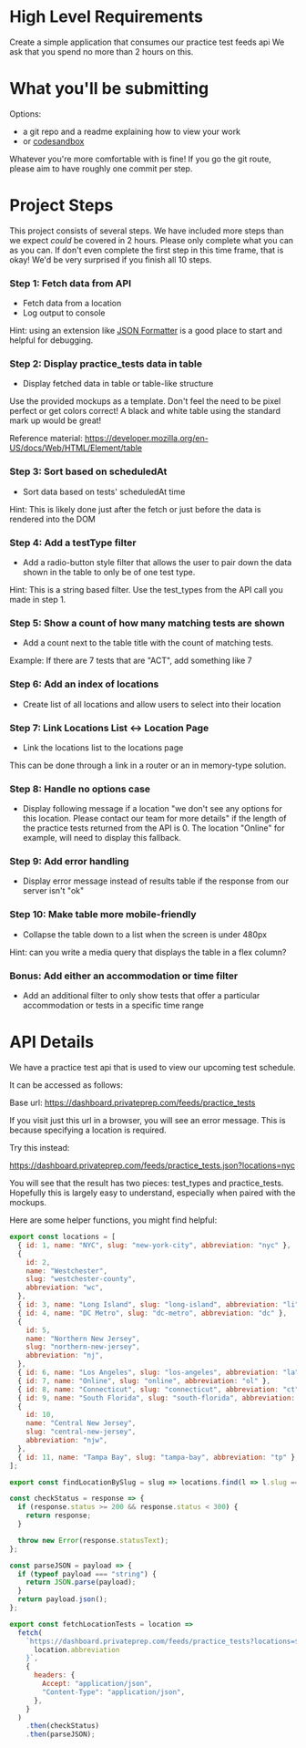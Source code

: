 # High Level Requirements

Create a simple application that consumes our practice test feeds api
We ask that you spend no more than 2 hours on this.

# What you'll be submitting

Options:

- a git repo and a readme explaining how to view your work
- or [codesandbox](https://codesandbox.io/)

Whatever you're more comfortable with is fine! If you go the git route, please
aim to have roughly one commit per step.

# Project Steps

This project consists of several steps. We have included more steps than we
expect _could_ be covered in 2 hours. Please only complete what you can
as you can. If don't even complete the first step in this time frame, that is okay!
We'd be very surprised if you finish all 10 steps.

### Step 1: Fetch data from API

- Fetch data from a location
- Log output to console

Hint: using an extension like [JSON Formatter](https://chrome.google.com/webstore/detail/json-formatter/bcjindcccaagfpapjjmafapmmgkkhgoa?hl=en) is a good place to start and helpful for debugging.

### Step 2: Display practice_tests data in table

- Display fetched data in table or table-like structure

Use the provided mockups as a template. Don't feel the need to be pixel perfect or get colors correct! A black and white table using the standard mark up would be great!

Reference material: https://developer.mozilla.org/en-US/docs/Web/HTML/Element/table

### Step 3: Sort based on scheduledAt

- Sort data based on tests' scheduledAt time

Hint: This is likely done just after the fetch or just before the data is rendered into the DOM

### Step 4: Add a testType filter

- Add a radio-button style filter that allows the user to pair down the data shown in the table to only be of one test type.

Hint: This is a string based filter. Use the test_types from the API call you made in step 1.

### Step 5: Show a count of how many matching tests are shown

- Add a count next to the table title with the count of matching tests.

Example: If there are 7 tests that are "ACT", add something like <span>7</span>

### Step 6: Add an index of locations

- Create list of all locations and allow users to select into their location

### Step 7: Link Locations List <-> Location Page

- Link the locations list to the locations page

This can be done through a link in a router or an in memory-type solution.

### Step 8: Handle no options case

- Display following message if a location "we don't see any options for this location. Please contact our team for more details" if the length of the practice tests returned from the API is 0. The location "Online" for example, will need to display this fallback.

### Step 9: Add error handling

- Display error message instead of results table if the response from our server isn't "ok"

### Step 10: Make table more mobile-friendly

- Collapse the table down to a list when the screen is under 480px

Hint: can you write a media query that displays the table in a flex column?

### Bonus: Add either an accommodation or time filter

- Add an additional filter to only show tests that offer a particular accommodation or tests in a specific time range

# API Details

We have a practice test api that is used to view our upcoming test schedule.

It can be accessed as follows:

Base url: https://dashboard.privateprep.com/feeds/practice_tests

If you visit just this url in a browser, you will see an error message. This is because specifying a location is required.

Try this instead:

https://dashboard.privateprep.com/feeds/practice_tests.json?locations=nyc

You will see that the result has two pieces: test_types and practice_tests.
Hopefully this is largely easy to understand, especially when paired with the mockups.

Here are some helper functions, you might find helpful:

```js
export const locations = [
  { id: 1, name: "NYC", slug: "new-york-city", abbreviation: "nyc" },
  {
    id: 2,
    name: "Westchester",
    slug: "westchester-county",
    abbreviation: "wc",
  },
  { id: 3, name: "Long Island", slug: "long-island", abbreviation: "li" },
  { id: 4, name: "DC Metro", slug: "dc-metro", abbreviation: "dc" },
  {
    id: 5,
    name: "Northern New Jersey",
    slug: "northern-new-jersey",
    abbreviation: "nj",
  },
  { id: 6, name: "Los Angeles", slug: "los-angeles", abbreviation: "la" },
  { id: 7, name: "Online", slug: "online", abbreviation: "ol" },
  { id: 8, name: "Connecticut", slug: "connecticut", abbreviation: "ct" },
  { id: 9, name: "South Florida", slug: "south-florida", abbreviation: "fl" },
  {
    id: 10,
    name: "Central New Jersey",
    slug: "central-new-jersey",
    abbreviation: "njw",
  },
  { id: 11, name: "Tampa Bay", slug: "tampa-bay", abbreviation: "tp" },
];

export const findLocationBySlug = slug => locations.find(l => l.slug === slug);

const checkStatus = response => {
  if (response.status >= 200 && response.status < 300) {
    return response;
  }

  throw new Error(response.statusText);
};

const parseJSON = payload => {
  if (typeof payload === "string") {
    return JSON.parse(payload);
  }
  return payload.json();
};

export const fetchLocationTests = location =>
  fetch(
    `https://dashboard.privateprep.com/feeds/practice_tests?locations=${
      location.abbreviation
    }`,
    {
      headers: {
        Accept: "application/json",
        "Content-Type": "application/json",
      },
    }
  )
    .then(checkStatus)
    .then(parseJSON);
```
